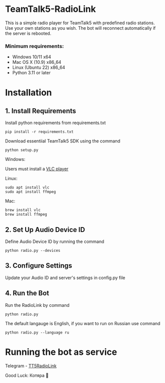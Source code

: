 # TeamTalk5-RadioLink
This is a simple radio player for TeamTalk5 with predefined radio stations. Use your own stations as you wish. The bot will reconnect automatically if the server is rebooted.

### Minimum requirements:
* Windows 10/11       x64
* Mac OS X (10.9)     x86_64
* Linux (Ubuntu 22)   x86_64
* Python 3.11 or later

# Installation 

## 1. Install Requirements
Install python requirements from requirements.txt
```shell script
pip install -r requirements.txt
```
Download essentiial TeamTalk5 SDK using the command
```shell script
python setup.py
```
Windows:

Users must install a <a href = "https://www.videolan.org/vlc/download-windows.html">VLC player</a>

Linux:
```shell script
sudo apt install vlc
sudo apt install ffmpeg
```
Mac:
```shell script
brew install vlc
brew install ffmpeg
```
## 2. Set Up Audio Device ID
Define Audio Device ID by running the command
```shell script
python radio.py --devices
```

## 3. Configure Settings
Update your Audio ID and server's settings in config.py file

## 4. Run the Bot
Run the RadioLink by command
```shell script
python radio.py
```

The default langauge is English, if you want to run on Russian use command
```shell script
python radio.py --language ru
```


# Running the bot as service


Telegram - <a href="https://t.me/TT5Link"> TT5RadioLink</a>

Good Luck:
Котяра 🐾



